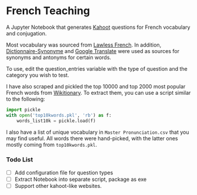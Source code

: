 # French Teaching

A Jupyter Notebook that generates [Kahoot](https://kahoot.com) questions for French vocabulary and conjugation.

Most vocabulary was sourced from [Lawless French](https://lawlessfrench.com). 
In addition, [Dictionnaire-Synonyme](https://dictionnaire-synonyme.com) and
[Google Translate](https://translate.google.com) were used as sources for synonyms and antonyms for certain words. 

To use, edit the question_entries variable with the type of question and the category you wish to test.

I have also scraped and pickled the top 10000 and top 2000 most popular French words from 
[Wikitionary](https://en.wiktionary.org/wiki/Wiktionary:French_frequency_lists/1-2000). To extract them, you can use 
a script similar to the following:
```python
import pickle
with open('top10kwords.pkl', 'rb') as f:
    words_list10k = pickle.load(f)
```

I also have a list of unique vocabulary in `Master Pronunciation.csv` that you may find useful. All words there were 
hand-picked, with the latter ones mostly coming from `top10kwords.pkl`.

### Todo List
- [ ] Add configuration file for question types
- [ ] Extract Notebook into separate script, package as exe
- [ ] Support other kahoot-like websites. 